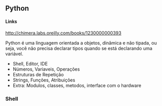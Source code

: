 ## Python

#### Links
http://chimera.labs.oreilly.com/books/1230000000393

Python é uma linguagem orientada a objetos, dinâmica e não tipada, ou seja, você não precisa declarar tipos quando se está declarando uma variável.

* Shell, Editor, IDE
* Números, Variaveis, Operações
* Estruturas de Repetição
* Strings, Funções, Atribuições
* Extra: Modulos, classes, metodos, interface com o hardware

### Shell
